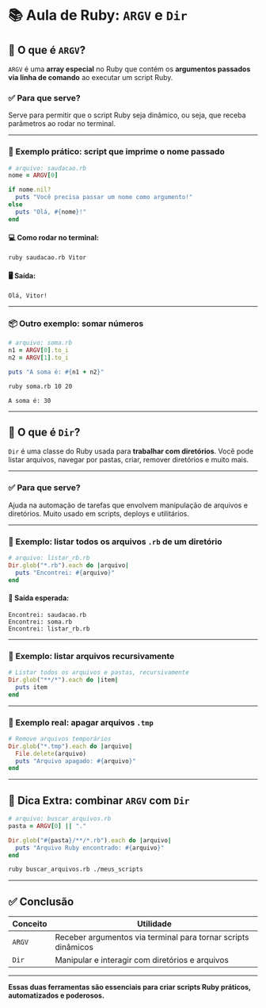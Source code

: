 # 📚 Aula de Ruby: `ARGV` e `Dir`

## 🔹 O que é `ARGV`?

`ARGV` é uma **array especial** no Ruby que contém os **argumentos passados via linha de comando** ao executar um script Ruby.

### ✅ Para que serve?

Serve para permitir que o script Ruby seja dinâmico, ou seja, que receba parâmetros ao rodar no terminal.

---

### 🧪 Exemplo prático: script que imprime o nome passado

```ruby
# arquivo: saudacao.rb
nome = ARGV[0]

if nome.nil?
  puts "Você precisa passar um nome como argumento!"
else
  puts "Olá, #{nome}!"
end
```

#### 💻 Como rodar no terminal:

```bash
ruby saudacao.rb Vitor
```

#### 🖥️ Saída:

```
Olá, Vitor!
```

---

### 📦 Outro exemplo: somar números

```ruby
# arquivo: soma.rb
n1 = ARGV[0].to_i
n2 = ARGV[1].to_i

puts "A soma é: #{n1 + n2}"
```

```bash
ruby soma.rb 10 20
```

```
A soma é: 30
```

---

## 🔹 O que é `Dir`?

`Dir` é uma classe do Ruby usada para **trabalhar com diretórios**. Você pode listar arquivos, navegar por pastas, criar, remover diretórios e muito mais.

---

### ✅ Para que serve?

Ajuda na automação de tarefas que envolvem manipulação de arquivos e diretórios. Muito usado em scripts, deploys e utilitários.

---

### 📁 Exemplo: listar todos os arquivos `.rb` de um diretório

```ruby
# arquivo: listar_rb.rb
Dir.glob("*.rb").each do |arquivo|
  puts "Encontrei: #{arquivo}"
end
```

#### 📂 Saída esperada:

```
Encontrei: saudacao.rb
Encontrei: soma.rb
Encontrei: listar_rb.rb
```

---

### 🔄 Exemplo: listar arquivos recursivamente

```ruby
# Listar todos os arquivos e pastas, recursivamente
Dir.glob("**/*").each do |item|
  puts item
end
```

---

### 🧹 Exemplo real: apagar arquivos `.tmp`

```ruby
# Remove arquivos temporários
Dir.glob("*.tmp").each do |arquivo|
  File.delete(arquivo)
  puts "Arquivo apagado: #{arquivo}"
end
```

---

## 🧠 Dica Extra: combinar `ARGV` com `Dir`

```ruby
# arquivo: buscar_arquivos.rb
pasta = ARGV[0] || "."

Dir.glob("#{pasta}/**/*.rb").each do |arquivo|
  puts "Arquivo Ruby encontrado: #{arquivo}"
end
```

```bash
ruby buscar_arquivos.rb ./meus_scripts
```

---

## ✅ Conclusão

| Conceito | Utilidade |
|---------|-----------|
| `ARGV` | Receber argumentos via terminal para tornar scripts dinâmicos |
| `Dir` | Manipular e interagir com diretórios e arquivos |

---

**Essas duas ferramentas são essenciais para criar scripts Ruby práticos, automatizados e poderosos.**